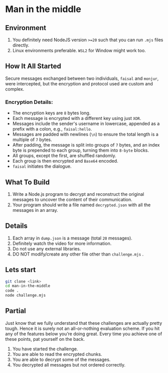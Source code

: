 # Man in the middle

## Environment

1. You definitely need NodeJS version `>=20` such that you can run `.mjs` files directly.
2. Linux environments preferable. `WSL2` for Window might work too.

## How It All Started

Secure messages exchanged between two individuals, `faisal` and `monjur`, were intercepted, but the encryption and protocol used are custom and complex.

### Encryption Details:

- The encryption keys are `8` bytes long.
- Each message is encrypted with a different key using just `XOR`.
- Messages include the sender's username in lowercase, appended as a prefix with a colon, e.g., `faisal:hello`.
- Messages are padded with newlines (`\n`) to ensure the total length is a multiple of `7` bytes.
- After padding, the message is split into groups of `7` bytes, and an index byte is prepended to each group, turning them into `8-byte` blocks.
- All groups, except the first, are shuffled randomly.
- Each group is then encrypted and `Base64` encoded.
- `faisal` initiates the dialogue.

## What To Build

1. Write a Node.js program to decrypt and reconstruct the original messages to uncover the content of their communication.
2. Your program should write a file named `decrypted.json` with all the messages in an array.

## Details

1. Each array in `dump.json` is a message (total `20` messages).
2. Definitely watch the video for more information.
3. Do not use any external libraries.
4. DO NOT modify/create any other file other than `challenge.mjs` .

## Lets start
```bash
git clone <link>
cd man-in-the-middle
code .
node challenge.mjs
```

## Partial

Just know that we fully understand that these challenges are actually pretty tough. Hence it is surely not an all-or-nothing evaluation scheme. If you hit any of the features below you’re doing great. Every time you achieve one of these points, pat yourself on the back.

1. You have started the challenge.
2. You are able to read the encrypted chunks.
3. You are able to decrypt some of the messages.
4. You decrypted all messages but not ordered correctly.